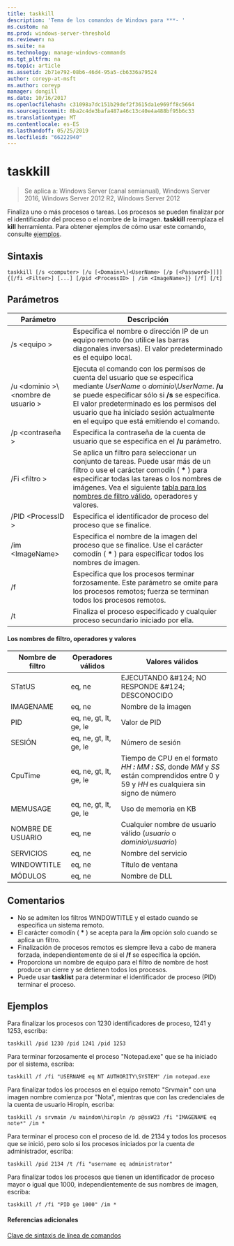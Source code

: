 ```yaml
---
title: taskkill
description: 'Tema de los comandos de Windows para ***- '
ms.custom: na
ms.prod: windows-server-threshold
ms.reviewer: na
ms.suite: na
ms.technology: manage-windows-commands
ms.tgt_pltfrm: na
ms.topic: article
ms.assetid: 2b71e792-08b6-46d4-95a5-cb6336a79524
author: coreyp-at-msft
ms.author: coreyp
manager: dongill
ms.date: 10/16/2017
ms.openlocfilehash: c31098a7dc151b29def2f3615da1e969ff8c5664
ms.sourcegitcommit: 8ba2c4de3bafa487a46c13c40e4a488bf95b6c33
ms.translationtype: MT
ms.contentlocale: es-ES
ms.lasthandoff: 05/25/2019
ms.locfileid: "66222940"
---
```

# <a name="taskkill"></a>taskkill

>Se aplica a: Windows Server (canal semianual), Windows Server 2016, Windows Server 2012 R2, Windows Server 2012

Finaliza uno o más procesos o tareas. Los procesos se pueden finalizar por el identificador del proceso o el nombre de la imagen. **taskkill** reemplaza el **kill** herramienta.
Para obtener ejemplos de cómo usar este comando, consulte [ejemplos](#examples).

## <a name="syntax"></a>Sintaxis
```
taskkill [/s <computer> [/u [<Domain>\]<UserName> [/p [<Password>]]]] {[/fi <Filter>] [...] [/pid <ProcessID> | /im <ImageName>]} [/f] [/t]
```
## <a name="parameters"></a>Parámetros
|Parámetro|Descripción|
|-------|--------|
|/s \<equipo >|Especifica el nombre o dirección IP de un equipo remoto (no utilice las barras diagonales inversas). El valor predeterminado es el equipo local.|
|/u \<dominio >\\\<nombre de usuario >|Ejecuta el comando con los permisos de cuenta del usuario que se especifica mediante *UserName* o *dominio*\\*UserName*. **/u** se puede especificar sólo si **/s** se especifica. El valor predeterminado es los permisos del usuario que ha iniciado sesión actualmente en el equipo que está emitiendo el comando.|
|/p \<contraseña >|Especifica la contraseña de la cuenta de usuario que se especifica en el **/u** parámetro.|
|/Fi \<filtro >|Se aplica un filtro para seleccionar un conjunto de tareas. Puede usar más de un filtro o use el carácter comodín ( **\*** ) para especificar todas las tareas o los nombres de imágenes. Vea el siguiente [tabla para los nombres de filtro válido](#filter-names-operators-and-values), operadores y valores.|
|/PID \<ProcessID >|Especifica el identificador de proceso del proceso que se finalice.|
|/im \<ImageName>|Especifica el nombre de la imagen del proceso que se finalice. Use el carácter comodín ( **\*** ) para especificar todos los nombres de imagen.|
|/f|Especifica que los procesos terminar forzosamente. Este parámetro se omite para los procesos remotos; fuerza se terminan todos los procesos remotos.|
|/t|Finaliza el proceso especificado y cualquier proceso secundario iniciado por ella.|

#### <a name="filter-names-operators-and-values"></a>Los nombres de filtro, operadores y valores
|Nombre de filtro|Operadores válidos|Valores válidos|
|--------|----------|----------|
|STatUS|eq, ne|EJECUTANDO &AMP;#124; NO RESPONDE &AMP;#124; DESCONOCIDO|
|IMAGENAME|eq, ne|Nombre de la imagen|
|PID|eq, ne, gt, lt, ge, le|Valor de PID|
|SESIÓN|eq, ne, gt, lt, ge, le|Número de sesión|
|CpuTime|eq, ne, gt, lt, ge, le|Tiempo de CPU en el formato *HH ***:*** MM ***:*** SS*, donde *MM* y *SS* están comprendidos entre 0 y 59 y *HH* es cualquiera sin signo de número|
|MEMUSAGE|eq, ne, gt, lt, ge, le|Uso de memoria en KB|
|NOMBRE DE USUARIO|eq, ne|Cualquier nombre de usuario válido (*usuario* o *dominio*\\*usuario*)|
|SERVICIOS|eq, ne|Nombre del servicio|
|WINDOWTITLE|eq, ne|Título de ventana|
|MÓDULOS|eq, ne|Nombre de DLL|

## <a name="remarks"></a>Comentarios
* No se admiten los filtros WINDOWTITLE y el estado cuando se especifica un sistema remoto.
* El carácter comodín ( **\*** ) se acepta para la **/im** opción solo cuando se aplica un filtro.
* Finalización de procesos remotos es siempre lleva a cabo de manera forzada, independientemente de si el **/f** se especifica la opción.
* Proporciona un nombre de equipo para el filtro de nombre de host produce un cierre y se detienen todos los procesos.
* Puede usar **tasklist** para determinar el identificador de proceso (PID) terminar el proceso.

## <a name="examples"></a>Ejemplos
Para finalizar los procesos con 1230 identificadores de proceso, 1241 y 1253, escriba:
```
taskkill /pid 1230 /pid 1241 /pid 1253
```
Para terminar forzosamente el proceso "Notepad.exe" que se ha iniciado por el sistema, escriba:
```
taskkill /f /fi "USERNAME eq NT AUTHORITY\SYSTEM" /im notepad.exe
```
Para finalizar todos los procesos en el equipo remoto "Srvmain" con una imagen nombre comienza por "Nota", mientras que con las credenciales de la cuenta de usuario Hiropln, escriba:
```
taskkill /s srvmain /u maindom\hiropln /p p@ssW23 /fi "IMAGENAME eq note*" /im *
```
Para terminar el proceso con el proceso de Id. de 2134 y todos los procesos que se inició, pero solo si los procesos iniciados por la cuenta de administrador, escriba:
```
taskkill /pid 2134 /t /fi "username eq administrator"
```
Para finalizar todos los procesos que tienen un identificador de proceso mayor o igual que 1000, independientemente de sus nombres de imagen, escriba:
```
taskkill /f /fi "PID ge 1000" /im *
```

#### <a name="additional-references"></a>Referencias adicionales
[Clave de sintaxis de línea de comandos](command-line-syntax-key.md)
